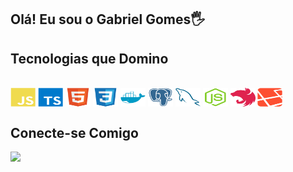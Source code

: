 ## Olá! Eu sou o Gabriel Gomes🖐️

## Tecnologias que Domino

<div style="display: inline_block"><br>
  <img align="center" alt="Js" height="30" width="40" src="https://raw.githubusercontent.com/devicons/devicon/master/icons/javascript/javascript-plain.svg">
  <img align="center" alt="Ts" height="30" width="40" src="https://raw.githubusercontent.com/devicons/devicon/master/icons/typescript/typescript-plain.svg">
  <img align="center" alt="HTML" height="30" width="40" src="https://raw.githubusercontent.com/devicons/devicon/master/icons/html5/html5-original.svg">
  <img align="center" alt="CSS" height="30" width="40" src="https://raw.githubusercontent.com/devicons/devicon/master/icons/css3/css3-original.svg">
  <img align="center" alt="Docker" height="30" width="40" src="https://raw.githubusercontent.com/devicons/devicon/master/icons/docker/docker-plain.svg">
  <img align="center" alt="PostgreSQL" height="30" width="40" src="https://raw.githubusercontent.com/devicons/devicon/master/icons/postgresql/postgresql-plain.svg">
  <img align="center" alt="MySQL" height="30" width="40" src="https://raw.githubusercontent.com/devicons/devicon/master/icons/mysql/mysql-plain.svg">
  <img align="center" alt="Node.js" height="30" width="40" src="https://raw.githubusercontent.com/devicons/devicon/master/icons/nodejs/nodejs-plain.svg">
  <img align="center" alt="NestJS" height="30" width="40" src="https://raw.githubusercontent.com/devicons/devicon/master/icons/nestjs/nestjs-plain.svg">
  <img align="center" alt="Laravel" height="30" width="40" src="https://raw.githubusercontent.com/devicons/devicon/master/icons/laravel/laravel-plain.svg">
</div>
  
  ##

## Conecte-se Comigo

<div> 
  <a href="https://www.linkedin.com/in/gabriel-gomes99/" target="_blank"><img src="https://img.shields.io/badge/-LinkedIn-%230077B5?style=for-the-badge&logo=linkedin&logoColor=white" target="_blank"></a>

</div>


